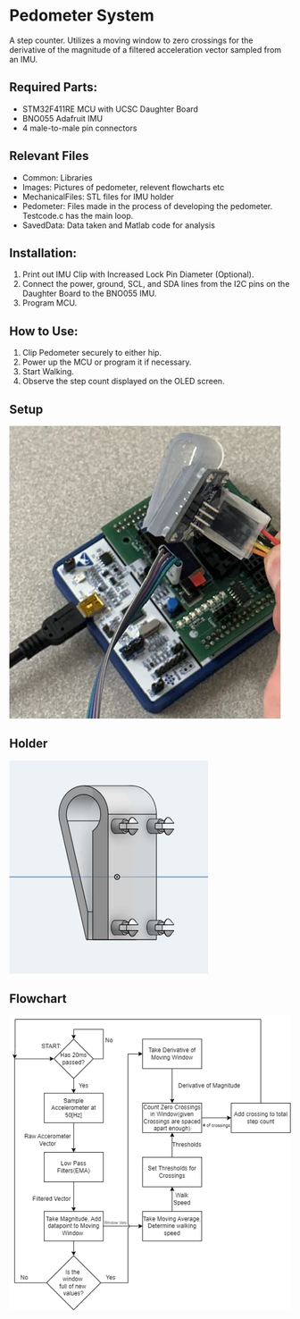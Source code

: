 # Pedometer System
A step counter. Utilizes a moving window to zero crossings for the derivative of the magnitude of a filtered acceleration vector sampled from an IMU. 
## Required Parts:
- STM32F411RE MCU with UCSC Daughter Board
- BNO055 Adafruit IMU
- 4 male-to-male pin connectors

## Relevant Files
- Common: Libraries
- Images: Pictures of pedometer, relevent flowcharts etc
- MechanicalFiles: STL files for IMU holder
- Pedometer: Files made in the process of developing the pedometer. Testcode.c has the main loop. 
- SavedData: Data taken and Matlab code for analysis 

## Installation:
1. Print out IMU Clip with Increased Lock Pin Diameter (Optional).
2. Connect the power, ground, SCL, and SDA lines from the I2C pins on the Daughter Board to the BNO055 IMU.
3. Program MCU.

## How to Use:
1. Clip Pedometer securely to either hip.
2. Power up the MCU or program it if necessary.
3. Start Walking.
4. Observe the step count displayed on the OLED screen.

## Setup
![Setup](Images/Setup.png)

## Holder
![IMUHolder](Images/IMUHolder.png)

## Flowchart
![Flowchart](Images/PedometerAlgo.png)
